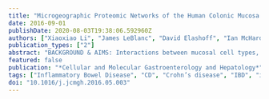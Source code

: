 ```yaml
---
title: "Microgeographic Proteomic Networks of the Human Colonic Mucosa and Their Association With Inflammatory Bowel Disease"
date: 2016-09-01
publishDate: 2020-08-03T19:38:06.592960Z
authors: ["Xiaoxiao Li", "James LeBlanc", "David Elashoff", "Ian McHardy", "Maomeng Tong", "Bennett Roth", "Andrew Ippoliti", "Gildardo Barron", "Dermot McGovern", "Keely McDonald", "Rodney Newberry", "Thomas Graeber", "Steve Horvath", "Lee Goodglick", "Jonathan Braun"]
publication_types: ["2"]
abstract: "BACKGROUND & AIMS: Interactions between mucosal cell types, environmental stressors, and intestinal microbiota contribute to pathogenesis in inflammatory bowel disease (IBD). Here, we applied metaproteomics of the mucosal-luminal interface to study the disease-related biology of the human colonic mucosa. METHODS: We recruited a discovery cohort of 51 IBD and non-IBD subjects endoscopically sampled by mucosal lavage at 6 colonic regions, and a validation cohort of 38 no-IBD subjects. Metaproteome data sets were produced for each sample and analyzed for association with colonic site and disease state using a suite of bioinformatic approaches. Localization of select proteins was determined by immunoblot analysis and immunohistochemistry of human endoscopic biopsy samples. RESULTS: Co-occurrence analysis of the discovery cohort metaproteome showed that proteins at the mucosal surface clustered into modules with evidence of differential functional specialization (eg, iron regulation, microbial defense) and cellular origin (eg, epithelial or hemopoietic). These modules, validated in an independent cohort, were differentially associated spatially along the gastrointestinal tract, and 7 modules were associated selectively with non-IBD, ulcerative colitis, and/or Crohn's disease states. In addition, the detailed composition of certain modules was altered in disease vs healthy states. We confirmed the predicted spatial and disease-associated localization of 28 proteins representing 4 different disease-related modules by immunoblot and immunohistochemistry visualization, with evidence for their distribution as millimeter-scale microgeographic mosaic. CONCLUSIONS: These findings suggest that the mucosal surface is a microgeographic mosaic of functional networks reflecting the local mucosal ecology, whose compositional differences in disease and healthy samples may provide a unique readout of physiologic and pathologic mucosal states."
featured: false
publication: "*Cellular and Molecular Gastroenterology and Hepatology*"
tags: ["Inflammatory Bowel Disease", "CD", "Crohn’s disease", "IBD", "inflammatory bowel disease", "UC", "ulcerative colitis", "ANOVA", "analysis of variance", "Ecology", "HBD", "human β-defensin", "HD5", "human alpha defensin 5", "HNP", "human neutrophil peptide", "HPLC", "high-performance liquid chromatography", "IHC", "immunohistochemistry", "MALDI", "matrix-assisted laser desorption/ionization", "Metaproteomics", "MFN", "mucosal functional network", "MLI", "mucosal–luminal interface", "MS/MS", "tandem mass spectrometry", "Mucosal", "Networks", "NLME", "nonlinear mixed-effect model", "PVCA", "principal variance component analysis", "TOF", "time of flight", "WGCNA", "weighted correlation network analysis"]
doi: "10.1016/j.jcmgh.2016.05.003"
---
```


